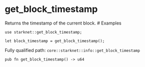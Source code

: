 # get_block_timestamp

Returns the timestamp of the current block.  # Examples
```cairo
use starknet::get_block_timestamp;

let block_timestamp = get_block_timestamp();
```

Fully qualified path: `core::starknet::info::get_block_timestamp`

<pre><code class="language-rust">pub fn get_block_timestamp() -&gt; u64</code></pre>

